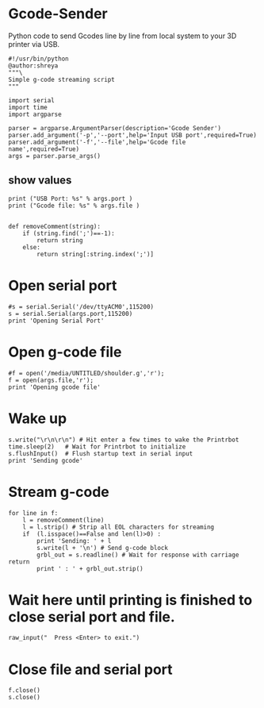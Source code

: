 # Gcode-Sender
Python code to send Gcodes line by line from local system to your 3D printer via USB.
```
#!/usr/bin/python
@author:shreya
"""\
Simple g-code streaming script
"""
 
import serial
import time
import argparse

parser = argparse.ArgumentParser(description='Gcode Sender')
parser.add_argument('-p','--port',help='Input USB port',required=True)
parser.add_argument('-f','--file',help='Gcode file name',required=True)
args = parser.parse_args()
``` 
## show values ##
```
print ("USB Port: %s" % args.port )
print ("Gcode file: %s" % args.file )


def removeComment(string):
	if (string.find(';')==-1):
		return string
	else:
		return string[:string.index(';')]
 ```
 
# Open serial port
```
#s = serial.Serial('/dev/ttyACM0',115200)
s = serial.Serial(args.port,115200)
print 'Opening Serial Port'
```

# Open g-code file
```
#f = open('/media/UNTITLED/shoulder.g','r');
f = open(args.file,'r');
print 'Opening gcode file'
 ```
 
# Wake up 
```
s.write("\r\n\r\n") # Hit enter a few times to wake the Printrbot
time.sleep(2)   # Wait for Printrbot to initialize
s.flushInput()  # Flush startup text in serial input
print 'Sending gcode'
 ```
 
# Stream g-code
```
for line in f:
	l = removeComment(line)
	l = l.strip() # Strip all EOL characters for streaming
	if  (l.isspace()==False and len(l)>0) :
		print 'Sending: ' + l
		s.write(l + '\n') # Send g-code block
		grbl_out = s.readline() # Wait for response with carriage return
		print ' : ' + grbl_out.strip()
 ```
 
# Wait here until printing is finished to close serial port and file.
```
raw_input("  Press <Enter> to exit.")
 ```

# Close file and serial port
```
f.close()
s.close()
```
